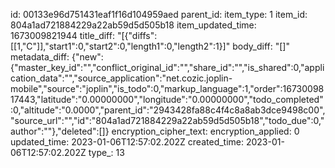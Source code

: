 id: 00133e96d751431eaf1f16d104959aed
parent_id: 
item_type: 1
item_id: 804a1ad721884229a22ab59d5d505b18
item_updated_time: 1673009821944
title_diff: "[{\"diffs\":[[1,\"C\"]],\"start1\":0,\"start2\":0,\"length1\":0,\"length2\":1}]"
body_diff: "[]"
metadata_diff: {"new":{"master_key_id":"","conflict_original_id":"","share_id":"","is_shared":0,"application_data":"","source_application":"net.cozic.joplin-mobile","source":"joplin","is_todo":0,"markup_language":1,"order":1673009817443,"latitude":"0.00000000","longitude":"0.00000000","todo_completed":0,"altitude":"0.0000","parent_id":"2943428fa88c4f4c8a8ab3dce9498c00","source_url":"","id":"804a1ad721884229a22ab59d5d505b18","todo_due":0,"author":""},"deleted":[]}
encryption_cipher_text: 
encryption_applied: 0
updated_time: 2023-01-06T12:57:02.202Z
created_time: 2023-01-06T12:57:02.202Z
type_: 13